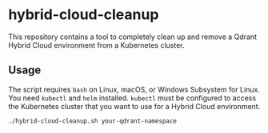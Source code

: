 # hybrid-cloud-cleanup

This repository contains a tool to completely clean up and remove a Qdrant Hybrid Cloud environment from a Kubernetes cluster.

## Usage

The script requires `bash` on Linux, macOS, or Windows Subsystem for Linux. You need `kubectl` and `helm` installed. `kubectl` must be configured to access the Kubernetes cluster that you want to use for a Hybrid Cloud environment.

```bash
./hybrid-cloud-cleanup.sh your-qdrant-namespace
```